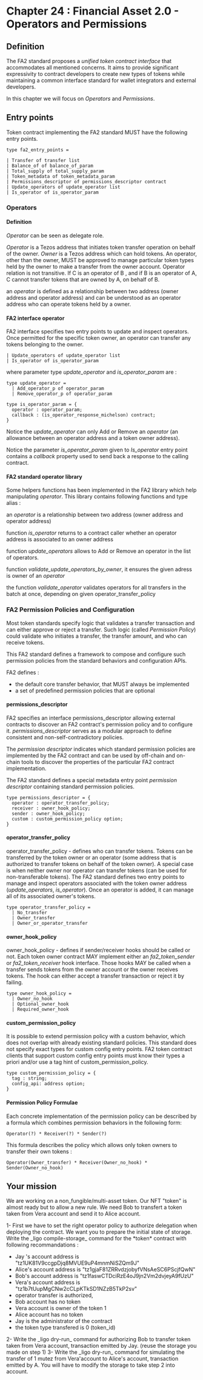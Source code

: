 # Chapter 24 : Financial Asset 2.0 - Operators and Permissions

<dialog character="mechanics">Captain, why are you trying to change the part yourself? Just write a function on the terminal and send it to a droid.</dialog>

## Definition

The FA2 standard proposes a *unified token contract interface* that accommodates all mentioned concerns. It aims to provide significant expressivity to contract developers to create new types of tokens while maintaining a common interface standard for wallet integrators and external developers.

In this chapter we will focus on _Operators_ and _Permissions_.

## Entry points

Token contract implementing the FA2 standard MUST have the following entry points.

```
type fa2_entry_points =

| Transfer of transfer list
| Balance_of of balance_of_param
| Total_supply of total_supply_param
| Token_metadata of token_metadata_param
| Permissions_descriptor of permissions_descriptor contract
| Update_operators of update_operator list
| Is_operator of is_operator_param
```

### Operators

#### Definition
_Operator_ can be seen as delegate role.

_Operator_ is a Tezos address that initiates token transfer operation on behalf of the owner.
_Owner_ is a Tezos address which can hold tokens.
An operator, other than the owner, MUST be approved to manage particular token types held by the owner to make a transfer from the owner account.
Operator relation is not transitive. If C is an operator of B , and if B is an operator of A, C cannot transfer tokens that are owned by A, on behalf of B.

an _operator_ is defined as a relationship between two address (owner address and operator address) and can be understood as an operator address who can operate tokens held by a owner.

#### FA2 interface operator

FA2 interface specifies two entry points to update and inspect operators. Once permitted for the specific token owner, an operator can transfer any tokens belonging to the owner.

```
| Update_operators of update_operator list
| Is_operator of is_operator_param
```

where parameter type *update_operator* and *is_operator_param* are :
```
type update_operator =
  | Add_operator_p of operator_param
  | Remove_operator_p of operator_param

type is_operator_param = {
  operator : operator_param;
  callback : (is_operator_response_michelson) contract;
}
```

Notice the *update_operator* can only Add or Remove an _operator_ (an allowance between an operator address and a token owner address).

Notice the parameter _is_operator_param_ given to *Is_operator* entry point contains a *callback* property used to send back a response to the calling contract.

#### FA2 standard operator library

Some helpers functions has been implemented in the FA2 library which help manipulating _operator_. This library contains following functions and type alias :


an _operator_ is a relationship between two address (owner address and operator address)

function *is_operator* returns to a contract caller whether an operator address is associated to an owner address

function *update_operators* allows to Add or Remove an operator in the list of operators.

function *validate_update_operators_by_owner*, it ensures the given adress is owner of an _operator_  

the function *validate_operator* validates operators for all transfers in the batch at once, depending on given operator_transfer_policy



### FA2 Permission Policies and Configuration

Most token standards specify logic that validates a transfer transaction and can either approve or reject a transfer. 
Such logic (called _Permission Policy_) could validate who initiates a transfer, the transfer amount, and who can receive tokens.

This FA2 standard defines a framework to compose and configure such permission policies from the standard behaviors and configuration APIs.

FA2 defines :
* the default core transfer behavior, that MUST always be implemented
* a set of predefined permission policies that are optional


#### permissions_descriptor

FA2 specifies an interface permissions_descriptor allowing external contracts to discover an FA2 contract's permission policy and to configure it. *permissions_descriptor* serves as a modular approach to define consistent and non-self-contradictory policies.

The *permission descriptor* indicates which standard permission policies are implemented by the FA2 contract and can be used by off-chain and on-chain tools to discover the properties of the particular FA2 contract implementation.

The FA2 standard defines a special metadata entry point *permission descriptor* containing standard permission policies. 
```
type permissions_descriptor = {
  operator : operator_transfer_policy;
  receiver : owner_hook_policy;
  sender : owner_hook_policy;
  custom : custom_permission_policy option;
}
```


#### operator_transfer_policy

operator_transfer_policy - defines who can transfer tokens. Tokens can be
transferred by the token owner or an operator (some address that is authorized to
transfer tokens on behalf of the token owner). A special case is when neither owner
nor operator can transfer tokens (can be used for non-transferable tokens). The
FA2 standard defines two entry points to manage and inspect operators associated
with the token owner address (*update_operators*,
*is_operator*). Once an operator is added, it can manage all of
its associated owner's tokens.

```
type operator_transfer_policy =
  | No_transfer
  | Owner_transfer
  | Owner_or_operator_transfer
```

#### owner_hook_policy

owner_hook_policy - defines if sender/receiver hooks should be called or
not. Each token owner contract MAY implement either an *fa2_token_sender* or
*fa2_token_receiver* hook interface. Those hooks MAY be called when a transfer sends
tokens from the owner account or the owner receives tokens. The hook can either
accept a transfer transaction or reject it by failing.

```
type owner_hook_policy =
  | Owner_no_hook
  | Optional_owner_hook
  | Required_owner_hook
```

#### custom_permission_policy

It is possible to extend permission policy with a custom behavior, which does
not overlap with already existing standard policies. This standard does not specify
exact types for custom config entry points. FA2 token contract clients that support
custom config entry points must know their types a priori and/or use a tag hint
of custom_permission_policy.

```
type custom_permission_policy = {
  tag : string;
  config_api: address option;
}
```


#### Permission Policy Formulae

Each concrete implementation of the permission policy can be described by a formula which combines permission behaviors in the following form:
```
Operator(?) * Receiver(?) * Sender(?)
```

This formula describes the policy which allows only token owners to transfer their own
tokens :
```
Operator(Owner_transfer) * Receiver(Owner_no_hook) * Sender(Owner_no_hook)
```





## Your mission

We are working on a non_fungible/multi-asset token.
Our NFT "token" is almost ready but to allow a new rule. We need Bob to transfert a token taken from Vera account and send it to Alice account.

<!-- prettier-ignore -->1- First we have to set the right operator policy to authorize delegation when deploying the contract. We want you to prepare the initial state of storage. Write the _ligo compile-storage_ command for the *token* contract with following recommandations :

  * Jay 's account address is "tz1UK81V9ccgpDjq8MVUE9uP4mnmNiSZQm9J"
  * Alice's account address is "tz1gjaF81ZRRvdzjobyfVNsAeSC6PScjfQwN"
  * Bob's account address is "tz1faswCTDciRzE4oJ9jn2Vm2dvjeyA9fUzU"
  * Vera's account address is "tz1b7tUupMgCNw2cCLpKTkSD1NZzB5TkP2sv"
  * operator transfer is authorized, 
  * Bob account has no token
  * Vera account is owner of the token 1
  * Alice account has no token
  * Jay is the administrator of the contract
  * the token type transfered is 0 (token_id)
   

<!-- prettier-ignore -->2- Write the _ligo dry-run_ command for authorizing Bob to transfer token taken from Vera account, transaction emitted by Jay. (reuse the storage you made on step 1)


<!-- prettier-ignore -->3- Write the _ligo dry-run_ command for simulating the transfer of 1 mutez from Vera'account to Alice's account, transaction emitted by A. You will have to modify the storage to take step 2 into account.
